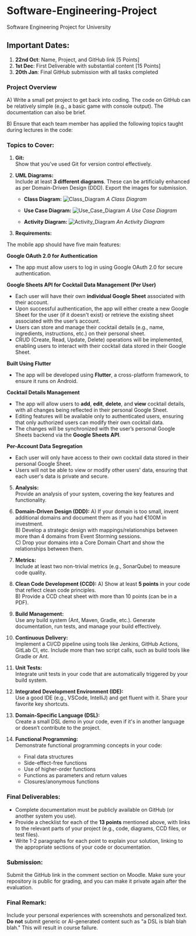 # Software-Engineering-Project
Software Engineering Project for University

## Important Dates:
1. **22nd Oct**: Name, Project, and GitHub link [5 Points]
2. **1st Dec**: First Deliverable with substantial content [15 Points]
3. **20th Jan**: Final GitHub submission with all tasks completed

### Project Overview
A) Write a small pet project to get back into coding. The code on GitHub can be relatively simple (e.g., a basic game with console output). The documentation can also be brief.

B) Ensure that each team member has applied the following topics taught during lectures in the code:

### Topics to Cover:

1. **Git:**  
   Show that you've used Git for version control effectively.

2. **UML Diagrams:**  
   Include at least **3 different diagrams**. These can be artificially enhanced as per Domain-Driven Design (DDD). Export the images for submission.

   - **Class Diagram:**
     ![Class_Diagram](https://i.imgur.com/1fJUkjS.png)
     _A Class Diagram_

   - **Use Case Diagram:**
     ![Use_Case_Diagram](https://i.imgur.com/mlQ6zBV.png)
     _A Use Case Diagram_

   - **Activity Diagram:**
     ![Activity_Diagram](https://i.imgur.com/DdcNVZy.png)
     _An Activity Diagram_

3. **Requirements:**

The mobile app should have five main features:

 **Google OAuth 2.0 for Authentication**  
   - The app must allow users to log in using Google OAuth 2.0 for secure authentication.

 **Google Sheets API for Cocktail Data Management (Per User)**  
   - Each user will have their own **individual Google Sheet** associated with their account.
   - Upon successful authentication, the app will either create a new Google Sheet for the user (if it doesn't exist) or retrieve the existing sheet associated with the user’s account.
   - Users can store and manage their cocktail details (e.g., name, ingredients, instructions, etc.) on their personal sheet.
   - CRUD (Create, Read, Update, Delete) operations will be implemented, enabling users to interact with their cocktail data stored in their Google Sheet.

 **Built Using Flutter**  
   - The app will be developed using **Flutter**, a cross-platform framework, to ensure it runs on Android.

 **Cocktail Details Management**  
   - The app will allow users to **add**, **edit**, **delete**, and **view** cocktail details, with all changes being reflected in their personal Google Sheet.
   - Editing features will be available only to authenticated users, ensuring that only authorized users can modify their own cocktail data.
   - The changes will be synchronized with the user’s personal Google Sheets backend via the **Google Sheets API**.

 **Per-Account Data Segregation**  
   - Each user will only have access to their own cocktail data stored in their personal Google Sheet.
   - Users will not be able to view or modify other users' data, ensuring that each user's data is private and secure.


5. **Analysis:**  
   Provide an analysis of your system, covering the key features and functionality.

6. **Domain-Driven Design (DDD):**
   A) If your domain is too small, invent additional domains and document them as if you had €100M in investment.  
   B) Develop a strategic design with mappings/relationships between more than 4 domains from Event Storming sessions.  
   C) Drop your domains into a Core Domain Chart and show the relationships between them.

7. **Metrics:**  
   Include at least two non-trivial metrics (e.g., SonarQube) to measure code quality.

8. **Clean Code Development (CCD):**
   A) Show at least **5 points** in your code that reflect clean code principles.  
   B) Provide a CCD cheat sheet with more than 10 points (can be in a PDF).

9. **Build Management:**  
   Use any build system (Ant, Maven, Gradle, etc.). Generate documentation, run tests, and manage your build effectively.

10. **Continuous Delivery:**  
   Implement a CI/CD pipeline using tools like Jenkins, GitHub Actions, GitLab CI, etc. Include more than two script calls, such as build tools like Gradle or Ant.

11. **Unit Tests:**  
    Integrate unit tests in your code that are automatically triggered by your build system.

12. **Integrated Development Environment (IDE):**  
    Use a good IDE (e.g., VSCode, IntelliJ) and get fluent with it. Share your favorite key shortcuts.

13. **Domain-Specific Language (DSL):**  
    Create a small DSL demo in your code, even if it's in another language or doesn’t contribute to the project.

14. **Functional Programming:**  
    Demonstrate functional programming concepts in your code:
    - Final data structures
    - Side-effect-free functions
    - Use of higher-order functions
    - Functions as parameters and return values
    - Closures/anonymous functions

### Final Deliverables:
- Complete documentation must be publicly available on GitHub (or another system you use).
- Provide a checklist for each of the **13 points** mentioned above, with links to the relevant parts of your project (e.g., code, diagrams, CCD files, or test files).
- Write 1-2 paragraphs for each point to explain your solution, linking to the appropriate sections of your code or documentation.

### Submission:
Submit the GitHub link in the comment section on Moodle. Make sure your repository is public for grading, and you can make it private again after the evaluation.

### Final Remark:
Include your personal experiences with screenshots and personalized text. **Do not** submit generic or AI-generated content such as "a DSL is blah blah blah." This will result in course failure.
